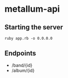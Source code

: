 # metallum-api

## Starting the server

`ruby app.rb -o 0.0.0.0`


## Endpoints

- /band/{id}
- /album/{id}

